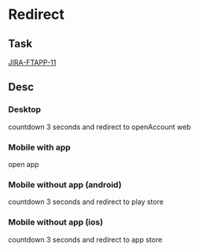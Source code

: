 # Redirect

## Task

[JIRA-FTAPP-11](https://franklintech.atlassian.net/browse/FTAPP-11)

## Desc

### Desktop

countdown 3 seconds and redirect to openAccount web

### Mobile with app

open app

### Mobile without app (android)

countdown 3 seconds and redirect to play store

### Mobile without app (ios)

countdown 3 seconds and redirect to app store
